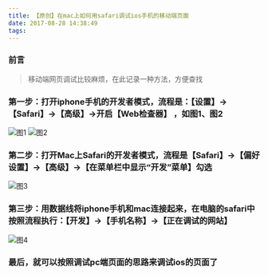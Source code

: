 ```yaml
---
title: 【原创】在mac上如何用safari调试ios手机的移动端页面
date: 2017-08-28 14:38:49
tags:
---
```

### 前言
> 移动端网页调试比较麻烦，在此记录一种方法，方便查找

<!--more-->
### 第一步：打开iphone手机的开发者模式，流程是：【设置】->【Safari】->【高级】->开启【Web检查器】 ，如图1、图2
![图1](https://eternal-blog.oss-cn-beijing.aliyuncs.com/blog/pic-1.jpg)
![图2](https://eternal-blog.oss-cn-beijing.aliyuncs.com/blog/pic-2.jpg)
### 第二步：打开Mac上Safari的开发者模式，流程是【Safari】->【偏好设置】->【高级】->【在菜单栏中显示“开发”菜单】勾选
![图3](https://eternal-blog.oss-cn-beijing.aliyuncs.com/blog/pic-3.jpg)
### 第三步：用数据线将iphone手机和mac连接起来，在电脑的safari中按照流程执行：【开发】->【手机名称】->【正在调试的网站】
![图4](https://eternal-blog.oss-cn-beijing.aliyuncs.com/blog/pic-4.jpg)
### 最后，就可以按照调试pc端页面的思路来调试ios的页面了

